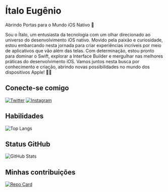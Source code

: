 # Ítalo Eugênio
Abrindo Portas para o Mundo iOS Nativo 📱

Sou o Ítalo, um entusiasta da tecnologia com um olhar direcionado ao universo do desenvolvimento iOS nativo. Movido pela paixão e curiosidade, estou embarcando nesta jornada para criar experiências incríveis por meio de aplicativos que vão além das telas. Com determinação, estou pronto para dominar o Swift, explorar a Interface Builder e mergulhar nas melhores práticas do desenvolvimento iOS. Vamos juntos nesta busca por conhecimento e criação, abrindo novas possibilidades no mundo dos dispositivos Apple! 🚀📱
## Conecte-se comigo 
[![Twitter](https://img.shields.io/badge/Twitter-FFFFFF?style=for-the-badge&logo=twitter&color=6C63FF)](https://twitter.com/euitalosantana)
[![Instagram](https://img.shields.io/badge/Instagram-FFFFFF?style=for-the-badge&logo=instagram&color=6C63FF)](https://www.instagram.com/eu.italosantana/)

## Habilidades 
![Top Langs](https://github-readme-stats-git-masterrstaa-rickstaa.vercel.app/api/top-langs/?username=italoeugenio&layout=compact&bg_color=6C63FF&border_color=FFFFFF&title_color=FF6B81&text_color=FFFFFF)

## Status GitHub
![GitHub Stats](https://github-readme-stats.vercel.app/api?username=italoeugenio&theme=transparent&bg_color=6C63FF&border_color=FFFFFF&show_icons=true&icon_color=6C63FF&title_color=FF6B81&text_color=FFFFFF)

## Minhas contribuições
[![Repo Card](https://github-readme-stats.vercel.app/api/pin/?username=italoeugenio&repo=dio-lab-open-source&bg_color=6C63FF&border_color=FFFFFF&show_icons=true&icon_color=6C63FF&title_color=FF6B81&text_color=FFFFFF)](https://github.com/italoeugenio/dio-lab-open-source)
